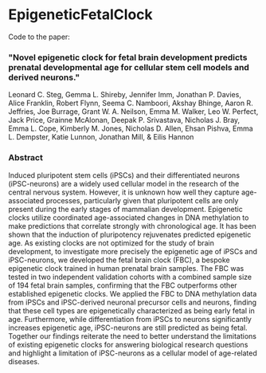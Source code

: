 # EpigeneticFetalClock

Code to the paper:

### "Novel epigenetic clock for fetal brain development predicts prenatal developmental age for cellular stem cell models and derived neurons."

Leonard C. Steg, Gemma L. Shireby, Jennifer Imm, Jonathan P. Davies, Alice Franklin, Robert Flynn, Seema C. Namboori, Akshay Bhinge, Aaron R. Jeffries,  Joe Burrage, Grant W. A. Neilson, Emma M. Walker, Leo W. Perfect, Jack Price, Grainne McAlonan, Deepak P. Srivastava, Nicholas J. Bray, Emma L. Cope, Kimberly M. Jones, Nicholas D. Allen, Ehsan Pishva, Emma L. Dempster,  Katie Lunnon, Jonathan Mill, &  Eilis Hannon

### Abstract

Induced pluripotent stem cells (iPSCs) and their differentiated neurons (iPSC-neurons) are a widely used cellular model in the research of the central nervous system. However, it is unknown how well they capture age-associated processes, particularly given that pluripotent cells are only present during the early stages of mammalian development. Epigenetic clocks utilize coordinated age-associated changes in DNA methylation to make predictions that correlate strongly with chronological age. It has been shown that the induction of pluripotency rejuvenates predicted epigenetic age. As existing clocks are not optimized for the study of brain development, to investigate more precisely the epigenetic age of iPSCs and iPSC-neurons, we developed the fetal brain clock (FBC), a bespoke epigenetic clock trained in human prenatal brain samples. The FBC was tested in two independent validation cohorts with a combined sample size of 194 fetal brain samples, confirming that the FBC outperforms other established epigenetic clocks. We applied the FBC to DNA methylation data from iPSCs and iPSC-derived neuronal precursor cells and neurons, finding that these cell types are epigenetically characterized as being early fetal in age. Furthermore, while differentiation from iPSCs to neurons significantly increases epigenetic age, iPSC-neurons are still predicted as being fetal. Together our findings reiterate the need to better understand the limitations of existing epigenetic clocks for answering biological research questions and highlight a limitation of iPSC-neurons as a cellular model of age-related diseases.
